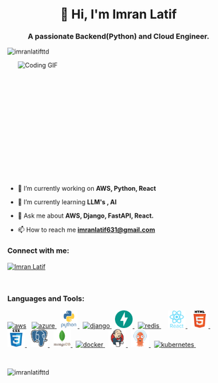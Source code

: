 <h1 align="center">👋 Hi, I'm Imran Latif</h1>
<h3 align="center">A passionate Backend(Python) and Cloud Engineer.</h3>

<p align="left"> <img src="https://komarev.com/ghpvc/?username=imranlatifttd&label=Profile%20views&color=0e75b6&style=flat" alt="imranlatifttd" /> </p>

<img align="right" alt="Coding GIF" width="480" height="280px" src="https://i.giphy.com/media/v1.Y2lkPTc5MGI3NjExbjV3a3psMnp2Y2x0MHk5MzhqdjBpazlnNHlnNGZoZXFuemV1N3gzcyZlcD12MV9pbnRlcm5hbF9naWZfYnlfaWQmY3Q9Zw/qgQUggAC3Pfv687qPC/giphy.gif">


- 🔭 I’m currently working on **AWS, Python, React**

- 🌱 I’m currently learning **LLM's , AI**

- 💬 Ask me about **AWS, Django, FastAPI, React.**

- 📫 How to reach me **imranlatif631@gmail.com**
<h3 align="left">Connect with me:</h3>
<p align="left">
	<a href="https://www.linkedin.com/in/imran-latif-6ba4a0167/" target="_blank"><img align="center" src="https://raw.githubusercontent.com/rahuldkjain/github-profile-readme-generator/master/src/images/icons/Social/linked-in-alt.svg" alt="Imran Latif" height="30" width="40" />
	</a>
</p>

</br>


<h3 align="left">Languages and Tools:</h3>
<p align="left"> 
	<a href="https://aws.amazon.com/" title="Amazon Web Services" target="_blank" rel="noreferrer"> <img src="https://raw.github.com/devicons/devicon/master/icons/amazonwebservices/amazonwebservices-original-wordmark.svg" alt="aws" width="40" height="40"/></a>
	&nbsp;
  <a href="https://azure.microsoft.com/en-us" title="Microsoft Azure" target="_blank" rel="noreferrer"> <img src="https://raw.github.com/devicons/devicon/master/icons/azure/azure-original.svg" alt="azure" width="40" height="40"/> </a>
	&nbsp;
  <a href="https://www.python.org/doc/" title="Python" target="_blank" rel="noreferrer"> <img src="https://raw.githubusercontent.com/devicons/devicon/master/icons/python/python-original-wordmark.svg" alt="python" width="40" height="40"/> </a> 
	&nbsp;
  <a href="https://docs.djangoproject.com/en/5.0/" title="Django" target="_blank" rel="noreferrer"> <img src="https://raw.github.com/devicons/devicon/master/icons/django/django-plain-wordmark.svg" alt="django" width="40" height="40"/>  </a>
	&nbsp;
  <a href="https://fastapi.tiangolo.com/features/" title="FastAPI" target="_blank" rel="noreferrer"> <img src="https://raw.githubusercontent.com/devicons/devicon/master/icons/fastapi/fastapi-original.svg" alt="fastapi" width="40" height="40"/> </a>
	&nbsp;
  <a href="https://redis.io/" title="Redis" target="_blank" rel="noreferrer"> <img src="https://raw.github.com/devicons/devicon/master/icons/redis/redis-original.svg" alt="redis" width="40" height="40"/> </a> 
	&nbsp;
  <!-- <a href="https://docs.celeryq.dev/en/stable/_static/celery_512.png" title="Celery" target="_blank" rel="noreferrer"> <img src="https://docs.celeryq.dev/en/stable/getting-started/introduction.html" alt="celery" width="40" height="40"/> </a> -->
 	&nbsp;
  <a href="https://reactjs.org/" title="React" target="_blank" rel="noreferrer"> <img src="https://raw.githubusercontent.com/devicons/devicon/master/icons/react/react-original-wordmark.svg" alt="react" width="40" height="40"/> </a>
	&nbsp;
  <a href="https://www.w3.org/html/" title="HTML" target="_blank" rel="noreferrer"> <img src="https://raw.githubusercontent.com/devicons/devicon/master/icons/html5/html5-original-wordmark.svg" alt="html5" width="40" height="40"/> </a>
	&nbsp;
  <a href="https://www.w3schools.com/css/" title="CSS" target="_blank" rel="noreferrer"> <img src="https://raw.githubusercontent.com/devicons/devicon/master/icons/css3/css3-original-wordmark.svg" alt="css3" width="40" height="40"/> </a> 
  	&nbsp;
  <a href="https://www.postgresql.org/docs/" title="PostreSQL" target="_blank" rel="noreferrer"> <img src="https://raw.githubusercontent.com/devicons/devicon/master/icons/postgresql/postgresql-original.svg" alt="postgres" width="40" height="40"/> </a>
	&nbsp;
  <a href="https://www.mongodb.com/" title="MongoDB" target="_blank" rel="noreferrer"> <img src="https://raw.githubusercontent.com/devicons/devicon/master/icons/mongodb/mongodb-original-wordmark.svg" alt="mongodb" width="40" height="40"/> </a>
	&nbsp;
  <a href="https://docs.docker.com/" title="Docker" target="_blank" rel="noreferrer"> <img src="https://raw.github.com/devicons/devicon/master/icons/docker/docker-original.svg" alt="docker" width="40" height="40"/> </a>
	&nbsp;
  <a href="https://www.jenkins.io/doc/" title="Jenkins" target="_blank" rel="noreferrer"> <img src="https://raw.githubusercontent.com/devicons/devicon/master/icons/jenkins/jenkins-original.svg" alt="jenkins" width="40" height="40"/> </a>
	&nbsp;
  <a href="https://argo-cd.readthedocs.io/en/stable/" title="ArgoCD" target="_blank" rel="noreferrer"> <img src="https://raw.githubusercontent.com/devicons/devicon/master/icons/argocd/argocd-original.svg" alt="jenkins" width="40" height="40"/> </a>
  	&nbsp;
  <a href="https://kubernetes.io/docs/home/" title="Kubernetes" target="_blank" rel="noreferrer"> <img src="https://raw.github.com/devicons/devicon/master/icons/kubernetes/kubernetes-original.svg" alt="kubernetes" width="40" height="40"/> </a>
	&nbsp;
	&nbsp;
 <!-- <a href="https://www.atlassian.com/software/jira/guides/getting-started/introduction" title="JIRA" target="_blank" rel="noreferrer"> <img src="https://raw.githubusercontent.com/devicons/devicon/master/icons/jira/jira-original.svg" alt="jira" width="40" height="40"/> </a>
	&nbsp;
  <a href="https://www.atlassian.com/software/confluence/features" title="Confluence" target="_blank" rel="noreferrer"> <img src="https://raw.githubusercontent.com/devicons/devicon/master/icons/confluence/confluence-original.svg" alt="confluence" width="40" height="40"/> </a>
	&nbsp;
  <a href="https://postman.com" title="Postman" target="_blank" rel="noreferrer"> <img src="https://www.vectorlogo.zone/logos/getpostman/getpostman-icon.svg" alt="postman" width="40" height="40"/> </a> -->
</p>
</br>

<!-- <div>
  <p><img align="left" src="https://github-readme-stats.vercel.app/api/top-langs?username=zohaibhassan534&show_icons=true&locale=en&layout=compact" alt="imranlatifttd" /></p>
  <p>&nbsp;<img align="center" src="https://github-readme-stats.vercel.app/api?username=zohaibhassan534&show_icons=true&locale=en" alt="imranlatifttd" /></p>
</div>
</br> -->

<p><img align="center" src="https://github-readme-streak-stats.herokuapp.com/?user=zohaibhassan534" alt="imranlatifttd" /></p>
